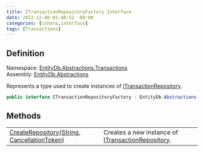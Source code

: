 ```yaml
---
title: ITransactionRepositoryFactory Interface
date: 2022-12-06 01:40:52 -08:00
categories: [csharp,interface]
tags: [Transactions]
---
```


## Definition
Namespace: <a href='/posts/csharp.namespace.entitydb.abstractions.transactions/'>EntityDb.Abstractions.Transactions</a><br />
Assembly: <a href='/posts/csharp.assembly.entitydb.abstractions/'>EntityDb.Abstractions</a><br />

Represents a type used to create instances of <a href='/posts/csharp.interface.entitydb.abstractions.transactions.itransactionrepository/'>ITransactionRepository</a>.

```cs
public interface ITransactionRepositoryFactory : EntityDb.Abstractions.Disposables.IDisposableResource, System.IDisposable, System.IAsyncDisposable
```
## Methods
<table><tr><td><!--/posts/csharp.notimplemented.entitydb.abstractions.transactions.itransactionrepositoryfactory.createrepository/--><a href='#'>CreateRepository(String, CancellationToken)</a></td><td>
Creates a new instance of <a href='/posts/csharp.interface.entitydb.abstractions.transactions.itransactionrepository/'>ITransactionRepository</a>.
</td></tr></table>
